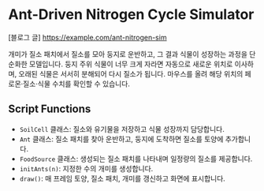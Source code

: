 # Ant-Driven Nitrogen Cycle Simulator
[블로그 글]
https://example.com/ant-nitrogen-sim

개미가 질소 패치에서 질소를 모아 둥지로 운반하고, 그 결과 식물이 성장하는 과정을 단순화한 모델입니다. 둥지 주위 식물이 너무 크게 자라면 자동으로 새로운 위치로 이사하며, 오래된 식물은 서서히 분해되어 다시 질소가 됩니다. 마우스를 올려 해당 위치의 페로몬·질소·식물 수치를 확인할 수 있습니다.

## Script Functions
- `SoilCell` 클래스: 질소와 유기물을 저장하고 식물 성장까지 담당합니다.
- `Ant` 클래스: 질소 패치를 찾아 운반하고, 둥지에 도착하면 질소를 토양에 추가합니다.
- `FoodSource` 클래스: 생성되는 질소 패치를 나타내며 일정량의 질소를 제공합니다.
- `initAnts(n)`: 지정한 수의 개미를 생성합니다.
- `draw()`: 매 프레임 토양, 질소 패치, 개미를 갱신하고 화면에 표시합니다.
